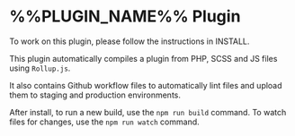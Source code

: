 # %%PLUGIN_NAME%% Plugin

To work on this plugin, please follow the instructions in INSTALL.

This plugin automatically compiles a plugin from PHP, SCSS and JS files using `Rollup.js`.

It also contains Github workflow files to automatically lint files and upload them to staging and production environments.

After install, to run a new build, use the `npm run build` command.
To watch files for changes, use the `npm run watch` command.
